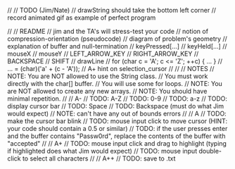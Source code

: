 
// // TODO (Jim/Nate)
// drawString should take the bottom left corner
// record animated gif as example of perfect program

// // README
// jim and the TA's will stress-test your code
// notion of compression-orientation (pseudocode)
// diagram of problem's geometry
// explanation of buffer and null-termination
// keyPressed[...]
// keyHeld[...]
// mouseX
// mouseY
// LEFT_ARROW_KEY
// RIGHT_ARROW_KEY
// BACKSPACE
// SHIFT
// drawLine
// for (char c = 'A'; c <= 'Z'; ++c) { ... }
// ... = (char)('a' + (c - 'A'));
// A+ hint on selection_cursor
// 
// // NOTES
// NOTE: You are NOT allowed to use the String class.
//       You must work directly with the char[] buffer.
//       You will use some for loops.
// NOTE: You are NOT allowed to create any new arrays.
// NOTE: You should have minimal repetition.
// // A-
// TODO: A-Z
// TODO: 0-9
// TODO: a-z
// TODO: display cursor bar
// TODO: Space
// TODO: Backspace (must do what Jim would expect)
// NOTE: can't have any out of bounds errors
// // A
// TODO: make the cursor bar blink
// TODO: mouse input click to move cursor (HINT: your code should contain a 0.5 or similar)
// TODO: if the user presses enter and the buffer contains "Passw0rd", replace the contents of the buffer with "accepted"
// // A+
// TODO: mouse input click and drag to highlight (typing if highlighted does what Jim would expect)
// TODO: mouse input double-click to select all characters
// // A++
// TODO: save to .txt
